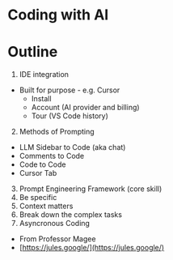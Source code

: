 # Coding with AI

# Outline
1. IDE integration
  * Built for purpose - e.g. Cursor
    * Install
    * Account (AI provider and billing)
    * Tour (VS Code history)
2. Methods of Prompting
  * LLM Sidebar to Code (aka chat)
  * Comments to Code
  * Code to Code
  * Cursor Tab
3. Prompt Engineering Framework (core skill)
  1. Be specific
  2. Context matters
  3. Break down the complex tasks
4. Asyncronous Coding
  * From Professor Magee
  * [https://jules.google/](https://jules.google/)
